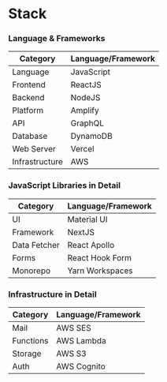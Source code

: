 # Stack

### Language & Frameworks

| Category       | Language/Framework
|----------------| ---
| Language       | JavaScript
| Frontend       | ReactJS
| Backend        | NodeJS
| Platform       | Amplify
| API            | GraphQL
| Database       | DynamoDB
| Web Server     | Vercel
| Infrastructure | AWS

### JavaScript Libraries in Detail

| Category     | Language/Framework 
|--------------| --- | 
| UI           | Material UI 
| Framework    | NextJS 
| Data Fetcher | React Apollo 
| Forms        | React Hook Form 
| Monorepo     | Yarn Workspaces

### Infrastructure in Detail

| Category     | Language/Framework
| --- | --- 
| Mail | AWS SES
| Functions | AWS Lambda 
| Storage | AWS S3 
| Auth | AWS Cognito
